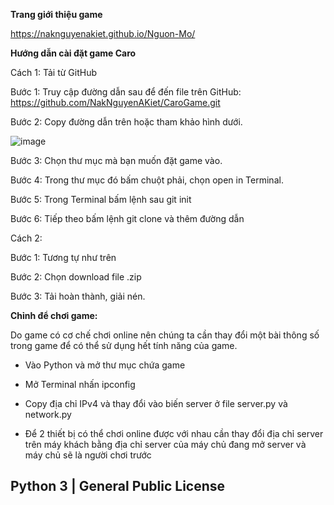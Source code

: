 **Trang giới thiệu game**

https://naknguyenakiet.github.io/Nguon-Mo/

**Hướng dẫn cài đặt game Caro**

Cách 1: Tải từ GitHub

Bước 1:
Truy cập đường dẫn sau để đến file trên GitHub: https://github.com/NakNguyenAKiet/CaroGame.git

Bước 2:
Copy đường dẫn trên hoặc tham khảo hình dưới.

![image](https://github.com/NakNguyenAKiet/CaroGame/assets/93853392/e864f9bb-1591-4e72-9221-3ec7d1f97846)

Bước 3:
Chọn thư mục mà bạn muốn đặt game vào.

Bước 4: Trong thư mục đó bấm chuột phải, chọn open in Terminal.

Bước 5: Trong Terminal bấm lệnh sau git init

Bước 6: Tiếp theo bấm lệnh git clone và thêm đường dẫn

Cách 2:

Bước 1: Tương tự như trên

Bước 2: Chọn download file .zip

Bước 3: Tải hoàn thành, giải nén.

**Chỉnh để chơi game:**

Do game có cơ chế chơi online nên chúng ta cần thay đổi một bài thông số trong
game để có thể sử dụng hết tính năng của game.

- Vào Python và mở thư mục chứa game
  
- Mở Terminal nhấn ipconfig

- Copy địa chỉ IPv4 và thay đổi vào biến server ở file server.py và network.py
  
- Để 2 thiết bị có thể chơi online được với nhau cần thay đổi địa chỉ server
trên máy khách bằng địa chỉ server của máy chủ đang mở server và máy chủ
sẽ là người chơi trước

## Python 3 | General Public License
